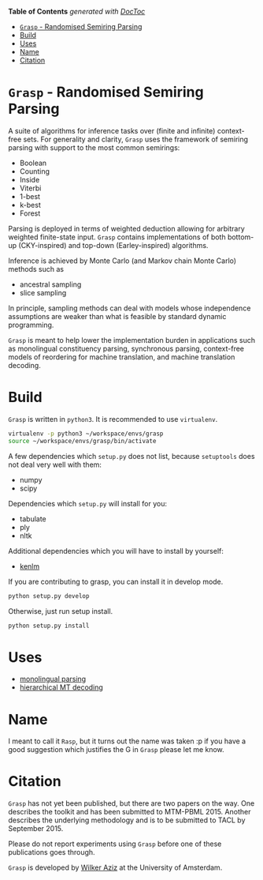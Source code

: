 <!-- START doctoc generated TOC please keep comment here to allow auto update -->
<!-- DON'T EDIT THIS SECTION, INSTEAD RE-RUN doctoc TO UPDATE -->
**Table of Contents**  *generated with [DocToc](https://github.com/thlorenz/doctoc)*

- [`Grasp` - Randomised Semiring Parsing](#grasp---randomised-semiring-parsing)
- [Build](#build)
- [Uses](#uses)
- [Name](#name)
- [Citation](#citation)

<!-- END doctoc generated TOC please keep comment here to allow auto update -->

# `Grasp` - Randomised Semiring Parsing

A suite of algorithms for inference tasks over (finite and infinite) context-free sets.
For generality and clarity, `Grasp` uses the framework of semiring parsing with support to the most common semirings:
 * Boolean
 * Counting
 * Inside
 * Viterbi
 * 1-best
 * k-best
 * Forest

Parsing is deployed in terms of weighted deduction allowing for arbitrary weighted finite-state input.
`Grasp` contains implementations of both bottom-up (CKY-inspired) and top-down (Earley-inspired) algorithms.

Inference is achieved by Monte Carlo (and Markov chain Monte Carlo) methods such as
 * ancestral sampling
 * slice sampling

In principle, sampling methods can deal with models whose independence assumptions are weaker than what
is feasible by standard dynamic programming.

`Grasp` is meant to help lower the implementation burden in applications such as monolingual constituency parsing,
synchronous parsing, context-free models of reordering for machine translation, and machine translation decoding.

# Build

`Grasp` is written in `python3`. It is recommended to use `virtualenv`.


```bash
virtualenv -p python3 ~/workspace/envs/grasp
source ~/workspace/envs/grasp/bin/activate
```


A few dependencies which `setup.py` does not list, because `setuptools` does not deal very well with them:

 * numpy
 * scipy

Dependencies which `setup.py` will install for you:

 * tabulate
 * ply
 * nltk

Additional dependencies which you will have to install by yourself:

 * [kenlm](https://github.com/kpu/kenlm.git)


If you are contributing to grasp, you can install it in develop mode.


```bash
python setup.py develop
```


Otherwise, just run setup install.

```bash
python setup.py install
```


# Uses


* [monolingual parsing](grasp/cfg/README.md)
* [hierarchical MT decoding](grasp/mt/README.md)


# Name

I meant to call it `Rasp`, but it turns out the name was taken :p
if you have a good suggestion which justifies the G in `Grasp` please let me know.


# Citation

`Grasp` has not yet been published, but there are two papers on the way.
One describes the toolkit and has been submitted to MTM-PBML 2015.
Another describes the underlying methodology and is to be submitted to TACL by September 2015.

Please do not report experiments using `Grasp` before one of these publications goes through.

`Grasp` is developed by [Wilker Aziz](http://wilkeraziz.github.io) at the University of Amsterdam.
